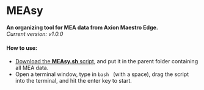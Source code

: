 # MEAsy
**An organizing tool for MEA data from Axion Maestro Edge.**    
*Current version: v1.0.0*

#### How to use:
- [Download the **MEAsy.sh** script](https://github.com/Reevessy/MEAsy/releases/latest), and put it in the parent folder containing all MEA data.
- Open a terminal window, type in ```bash ``` (with a space), drag the script into the terminal, and hit the enter key to start.
